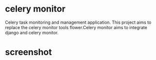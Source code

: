 # celery monitor

Celery task monitoring and management application. This project aims to replace the celery monitor tools flower.Celery monitor aims to integrate django and celery monitor.
# screenshot
